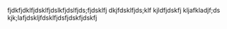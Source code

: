 fjdkfjdklfjdsklfjdslkfjdslfjds;fjdsklfj
dkjfdsklfjds;klf
kjldfjdskfj
kljafkladjf;ds
kjk;lafjdskljfdsklfjdsfjdskfjdskfj